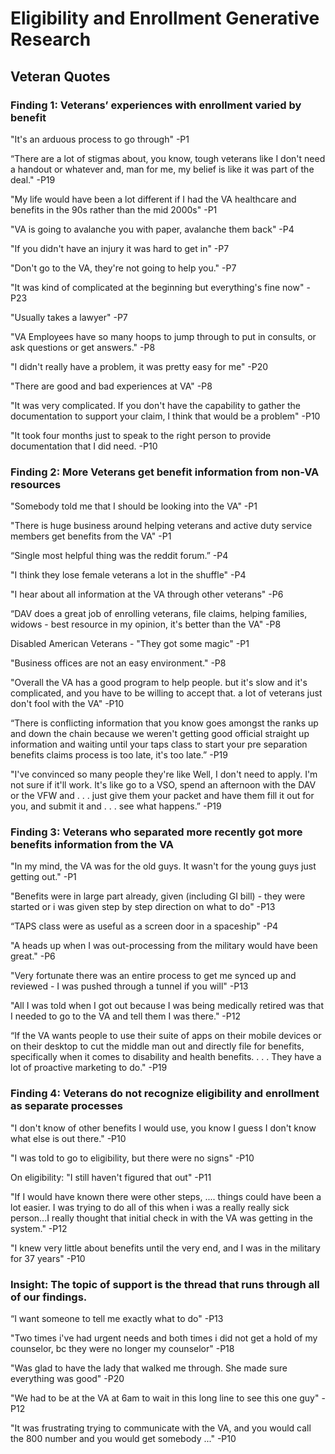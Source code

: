 # Eligibility and Enrollment Generative Research
## Veteran Quotes

### Finding 1: Veterans’ experiences with enrollment varied by benefit

"It's an arduous process to go through"
-P1

“There are a lot of stigmas about, you know, tough veterans like I don't need a handout or whatever and, man for me, my belief is like it was part of the deal."
-P19

"My life would have been a lot different if I had the VA healthcare and benefits in the 90s rather than the mid 2000s"
-P1

"VA is going to avalanche you with paper, avalanche them back"
-P4

"If you didn't have an injury it was hard to get in"
-P7

"Don't go to the VA, they're not going to help you."
-P7

"It was kind of complicated at the beginning but everything's fine now"
-P23 

"Usually takes a lawyer"
-P7

"VA Employees have so many hoops to jump through to put in consults, or ask questions or get answers."
-P8

"I didn't really have a problem, it was pretty easy for me"
-P20

"There are good and bad experiences at VA"
-P8

"It was very complicated. If you don't have the capability to gather the documentation to support your claim, I think that would be a problem"
-P10

"It took four months just to speak to the right person to provide documentation that I did need.
-P10

### Finding 2: More Veterans get benefit information from non-VA resources

"Somebody told me that I should be looking into the VA"
-P1

"There is huge business around helping veterans and active duty service members get benefits from the VA"
-P1

“Single most helpful thing was the reddit forum.”
-P4

"I think they lose female veterans a lot in the shuffle"
-P4

"I hear about all information at the VA through other veterans"
-P6

“DAV does a great job of enrolling veterans, file claims, helping families, widows - best resource in my opinion, it's better than the VA"
-P8

Disabled American Veterans -  "They got some magic"
-P1

"Business offices are not an easy environment."
-P8 

"Overall the VA has a good program to help people. but it's slow and it's complicated, and you have to be willing to accept that. a lot of veterans just don't fool with the VA"
-P10

“There is conflicting information that you know goes amongst the ranks up and down the chain because we weren't getting good official straight up information and waiting until your taps class to start your pre separation benefits claims process is too late, it's too late.”
-P19 

"I've convinced so many people they're like Well, I don't need to apply. I'm not sure if it'll work. It's like go to a VSO, spend an afternoon with the DAV or the VFW and . . . just give them your packet and have them fill it out for you, and submit it and . . . see what happens.”
-P19

### Finding 3: Veterans who separated more recently got more benefits information from the VA


"In my mind, the VA was for the old guys. It wasn't for the young guys just getting out."
-P1

"Benefits were in large part already, given (including GI bill) - they were started or i was given step by step direction on what to do"
-P13 

“TAPS class were as useful as a screen door in a spaceship"
-P4

"A heads up when I was out-processing from the military would have been great."
-P6

"Very fortunate there was an entire process to get me synced up and reviewed - I was pushed through a tunnel if you will"
-P13

"All I was told when I got out because I was being medically retired was that I needed to go to the VA and tell them I was there."
-P12

“If the VA wants people to use their suite of apps on their mobile devices or on their desktop to cut the middle man out and directly file for benefits, specifically when it comes to disability and health benefits. . . . They have a lot of proactive marketing to do."
-P19 

### Finding 4: Veterans do not recognize eligibility and enrollment as separate processes

"I don't know of other benefits I would use, you know I guess I don't know what else is out there."
-P10

"I was told to go to eligibility, but there were no signs"
-P10

On eligibility: "I still haven't figured that out"
-P11

"If I would have known there were other steps, .... things could have been a lot easier. I was trying to do all of this when i was a really really sick person...I really thought that initial check in with the VA was getting in the system."
-P12

"I knew very little about benefits until the very end, and I was in the military for 37 years"
-P10

### Insight: The topic of support is the thread that runs through all of our findings.

“I want someone to tell me exactly what to do"
-P13

"Two times i've had urgent needs and both times i did not get a hold of my counselor, bc they were no longer my counselor"
-P18

"Was glad to have the lady that walked me through. She made sure everything was good"
-P20

"We had to be at the VA at 6am to wait in this long line to see this one guy"
-P12

"It was frustrating trying to communicate with the VA, and you would call the 800 number and you would get somebody ..."
-P10
